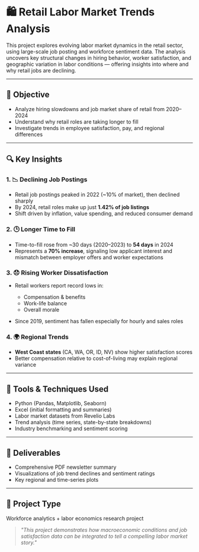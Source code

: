 # 🛍️ Retail Labor Market Trends Analysis

This project explores evolving labor market dynamics in the retail sector, using large-scale job posting and workforce sentiment data. The analysis uncovers key structural changes in hiring behavior, worker satisfaction, and geographic variation in labor conditions — offering insights into where and why retail jobs are declining.

---

## 📁 Objective

* Analyze hiring slowdowns and job market share of retail from 2020–2024
* Understand why retail roles are taking longer to fill
* Investigate trends in employee satisfaction, pay, and regional differences

---

## 🔍 Key Insights

### 1. 📉 Declining Job Postings

* Retail job postings peaked in 2022 (\~10% of market), then declined sharply
* By 2024, retail roles make up just **1.42% of job listings**
* Shift driven by inflation, value spending, and reduced consumer demand

### 2. 🕒 Longer Time to Fill

* Time-to-fill rose from \~30 days (2020–2023) to **54 days** in 2024
* Represents a **70% increase**, signaling low applicant interest and mismatch between employer offers and worker expectations

### 3. 😞 Rising Worker Dissatisfaction

* Retail workers report record lows in:

  * Compensation & benefits
  * Work-life balance
  * Overall morale
* Since 2019, sentiment has fallen especially for hourly and sales roles

### 4. 🌍 Regional Trends

* **West Coast states** (CA, WA, OR, ID, NV) show higher satisfaction scores
* Better compensation relative to cost-of-living may explain regional variance

---

## 📎 Tools & Techniques Used

* Python (Pandas, Matplotlib, Seaborn)
* Excel (initial formatting and summaries)
* Labor market datasets from Revelio Labs
* Trend analysis (time series, state-by-state breakdowns)
* Industry benchmarking and sentiment scoring

---

## 📄 Deliverables

* Comprehensive PDF newsletter summary
* Visualizations of job trend declines and sentiment ratings
* Key regional and time-series plots

---

## 🧠 Project Type

Workforce analytics + labor economics research project

> *"This project demonstrates how macroeconomic conditions and job satisfaction data can be integrated to tell a compelling labor market story."*


